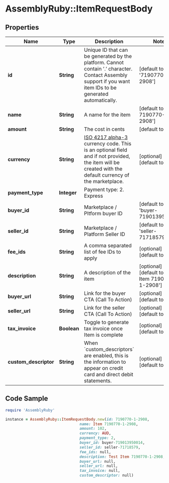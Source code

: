 # AssemblyRuby::ItemRequestBody

## Properties

Name | Type | Description | Notes
------------ | ------------- | ------------- | -------------
**id** | **String** | Unique ID that can be generated by the platform. Cannot contain ’.’ character. Contact Assembly support if you want item IDs to be generated automatically. | [default to &#39;7190770-1-2908&#39;]
**name** | **String** | A name for the item | [default to &#39;Item 7190770-1-2908&#39;]
**amount** | **String** | The cost in cents | [default to &#39;102&#39;]
**currency** | **String** | [ISO 4217 alpha-3](https://en.wikipedia.org/wiki/ISO_4217#Active_codes) currency code. This is an optional field and if not provided, the item will be created with the default currency of the marketplace. | [optional] [default to &#39;AUD&#39;]
**payment_type** | **Integer** | Payment type: 2. Express | 
**buyer_id** | **String** | Marketplace / Pltform buyer ID | [default to &#39;buyer-719013950014&#39;]
**seller_id** | **String** | Marketplace / Platform Seller ID | [default to &#39;seller-71718579&#39;]
**fee_ids** | **String** | A comma separated list of fee IDs to apply | [optional] [default to &#39;&#39;]
**description** | **String** | A description of the item | [optional] [default to &#39;Test Item 7190770-1-2908&#39;]
**buyer_url** | **String** | Link for the buyer CTA (Call To Action) | [optional] [default to &#39;&#39;]
**seller_url** | **String** | Link for the seller CTA (Call To Action) | [optional] [default to &#39;&#39;]
**tax_invoice** | **Boolean** | Toggle to generate tax invoice once Item is complete | [optional] [default to false]
**custom_descriptor** | **String** | When &#x60;custom_descriptors&#x60; are enabled, this is the information to appear on credit card and direct debit statements. | [optional] [default to &#39;&#39;]

## Code Sample

```ruby
require 'AssemblyRuby'

instance = AssemblyRuby::ItemRequestBody.new(id: 7190770-1-2908,
                                 name: Item 7190770-1-2908,
                                 amount: 102,
                                 currency: AUD,
                                 payment_type: 2,
                                 buyer_id: buyer-719013950014,
                                 seller_id: seller-71718579,
                                 fee_ids: null,
                                 description: Test Item 7190770-1-2908,
                                 buyer_url: null,
                                 seller_url: null,
                                 tax_invoice: null,
                                 custom_descriptor: null)
```


